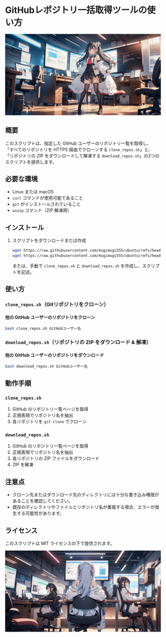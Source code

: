 # GitHubレポジトリ一括取得ツールの使い方

![タイトル画像](assets/images/header.png)

## 概要
このスクリプトは、指定した GitHub ユーザーのリポジトリ一覧を取得し、
「すべてのリポジトリを HTTPS 経由でクローンする `clone_repos.sh`」と、
「リポジトリの ZIP をダウンロードして解凍する `download_repos.sh`」の2つのスクリプトを提供します。

## 必要な環境
- Linux または macOS
- `curl` コマンドが使用可能であること
- `git` がインストールされていること
- `unzip` コマンド（ZIP 解凍用）

## インストール

1. スクリプトをダウンロードまたは作成
   ```sh
   wget https://raw.githubusercontent.com/mugimugi555/ubuntu/refs/heads/main/github_tool/clone_repos.sh
   wget https://raw.githubusercontent.com/mugimugi555/ubuntu/refs/heads/main/github_tool/download_repos.sh
   ```
   または、手動で `clone_repos.sh` と `download_repos.sh` を作成し、スクリプトを記述。

## 使い方
### `clone_repos.sh`（Gitリポジトリをクローン）

#### 他の GitHub ユーザーのリポジトリをクローン
```sh
bash clone_repos.sh GitHubユーザー名
```

### `download_repos.sh`（リポジトリの ZIP をダウンロード & 解凍）

#### 他の GitHub ユーザーのリポジトリをダウンロード
```sh
bash download_repos.sh GitHubユーザー名
```

## 動作手順
### `clone_repos.sh`
1. GitHub のリポジトリ一覧ページを取得
2. 正規表現でリポジトリ名を抽出
3. 各リポジトリを `git clone` でクローン

### `download_repos.sh`
1. GitHub のリポジトリ一覧ページを取得
2. 正規表現でリポジトリ名を抽出
3. 各リポジトリの ZIP ファイルをダウンロード
4. ZIP を解凍

## 注意点
- クローン先またはダウンロード先のディレクトリには十分な書き込み権限があることを確認してください。
- 既存のディレクトリやファイルとリポジトリ名が重複する場合、エラーが発生する可能性があります。

## ライセンス
このスクリプトは MIT ライセンスの下で提供されます。

![タイトル画像](assets/images/footer.png)
